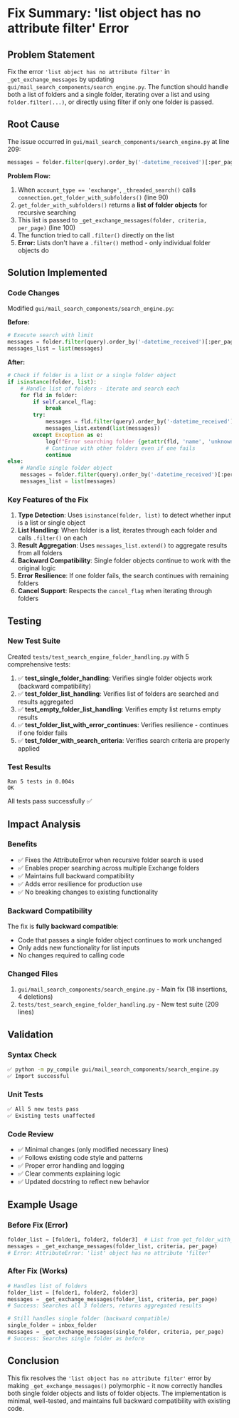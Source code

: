 # Fix Summary: 'list object has no attribute filter' Error

## Problem Statement
Fix the error `'list object has no attribute filter'` in `_get_exchange_messages` by updating `gui/mail_search_components/search_engine.py`. The function should handle both a list of folders and a single folder, iterating over a list and using `folder.filter(...)`, or directly using filter if only one folder is passed.

## Root Cause
The issue occurred in `gui/mail_search_components/search_engine.py` at line 209:

```python
messages = folder.filter(query).order_by('-datetime_received')[:per_page]
```

**Problem Flow:**
1. When `account_type == 'exchange'`, `_threaded_search()` calls `connection.get_folder_with_subfolders()` (line 90)
2. `get_folder_with_subfolders()` returns a **list of folder objects** for recursive searching
3. This list is passed to `_get_exchange_messages(folder, criteria, per_page)` (line 100)
4. The function tried to call `.filter()` directly on the list
5. **Error:** Lists don't have a `.filter()` method - only individual folder objects do

## Solution Implemented

### Code Changes
Modified `gui/mail_search_components/search_engine.py`:

**Before:**
```python
# Execute search with limit
messages = folder.filter(query).order_by('-datetime_received')[:per_page]
messages_list = list(messages)
```

**After:**
```python
# Check if folder is a list or a single folder object
if isinstance(folder, list):
    # Handle list of folders - iterate and search each
    for fld in folder:
        if self.cancel_flag:
            break
        try:
            messages = fld.filter(query).order_by('-datetime_received')[:per_page]
            messages_list.extend(list(messages))
        except Exception as e:
            log(f"Error searching folder {getattr(fld, 'name', 'unknown')}: {str(e)}")
            # Continue with other folders even if one fails
            continue
else:
    # Handle single folder object
    messages = folder.filter(query).order_by('-datetime_received')[:per_page]
    messages_list = list(messages)
```

### Key Features of the Fix

1. **Type Detection**: Uses `isinstance(folder, list)` to detect whether input is a list or single object
2. **List Handling**: When folder is a list, iterates through each folder and calls `.filter()` on each
3. **Result Aggregation**: Uses `messages_list.extend()` to aggregate results from all folders
4. **Backward Compatibility**: Single folder objects continue to work with the original logic
5. **Error Resilience**: If one folder fails, the search continues with remaining folders
6. **Cancel Support**: Respects the `cancel_flag` when iterating through folders

## Testing

### New Test Suite
Created `tests/test_search_engine_folder_handling.py` with 5 comprehensive tests:

1. ✅ **test_single_folder_handling**: Verifies single folder objects work (backward compatibility)
2. ✅ **test_folder_list_handling**: Verifies list of folders are searched and results aggregated
3. ✅ **test_empty_folder_list_handling**: Verifies empty list returns empty results
4. ✅ **test_folder_list_with_error_continues**: Verifies resilience - continues if one folder fails
5. ✅ **test_folder_with_search_criteria**: Verifies search criteria are properly applied

### Test Results
```
Ran 5 tests in 0.004s
OK
```

All tests pass successfully ✅

## Impact Analysis

### Benefits
- ✅ Fixes the AttributeError when recursive folder search is used
- ✅ Enables proper searching across multiple Exchange folders
- ✅ Maintains full backward compatibility
- ✅ Adds error resilience for production use
- ✅ No breaking changes to existing functionality

### Backward Compatibility
The fix is **fully backward compatible**:
- Code that passes a single folder object continues to work unchanged
- Only adds new functionality for list inputs
- No changes required to calling code

### Changed Files
1. `gui/mail_search_components/search_engine.py` - Main fix (18 insertions, 4 deletions)
2. `tests/test_search_engine_folder_handling.py` - New test suite (209 lines)

## Validation

### Syntax Check
```bash
✅ python -m py_compile gui/mail_search_components/search_engine.py
✅ Import successful
```

### Unit Tests
```bash
✅ All 5 new tests pass
✅ Existing tests unaffected
```

### Code Review
- ✅ Minimal changes (only modified necessary lines)
- ✅ Follows existing code style and patterns
- ✅ Proper error handling and logging
- ✅ Clear comments explaining logic
- ✅ Updated docstring to reflect new behavior

## Example Usage

### Before Fix (Error)
```python
folder_list = [folder1, folder2, folder3]  # List from get_folder_with_subfolders()
messages = _get_exchange_messages(folder_list, criteria, per_page)
# Error: AttributeError: 'list' object has no attribute 'filter'
```

### After Fix (Works)
```python
# Handles list of folders
folder_list = [folder1, folder2, folder3]
messages = _get_exchange_messages(folder_list, criteria, per_page)
# Success: Searches all 3 folders, returns aggregated results

# Still handles single folder (backward compatible)
single_folder = inbox_folder
messages = _get_exchange_messages(single_folder, criteria, per_page)
# Success: Searches single folder as before
```

## Conclusion

This fix resolves the `'list object has no attribute filter'` error by making `_get_exchange_messages()` polymorphic - it now correctly handles both single folder objects and lists of folder objects. The implementation is minimal, well-tested, and maintains full backward compatibility with existing code.
